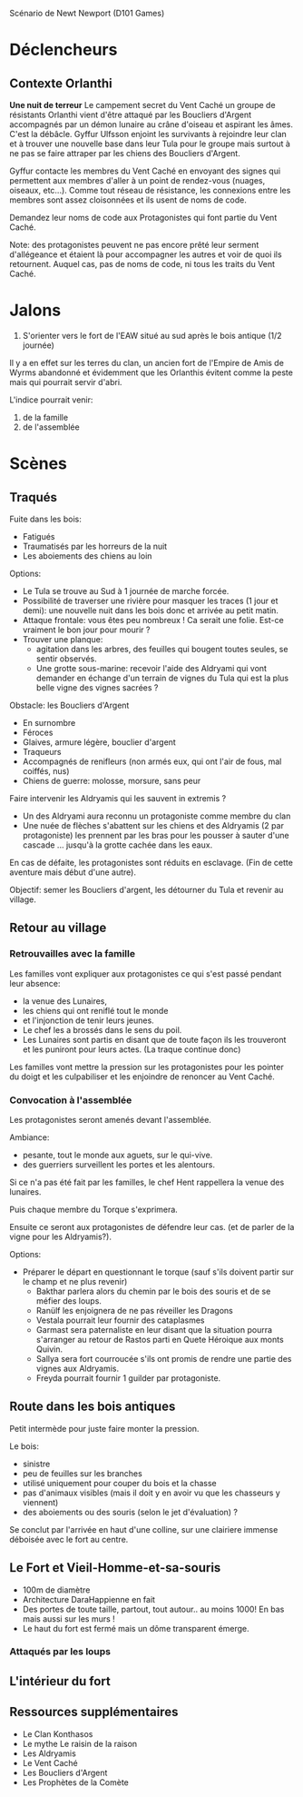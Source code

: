 Scénario de Newt Newport (D101 Games)

# Déclencheurs

## Contexte Orlanthi 

**Une nuit de terreur**
Le campement secret du Vent Caché un groupe de résistants Orlanthi vient d'être attaqué par les Boucliers d'Argent accompagnés par un démon lunaire au crâne d'oiseau et aspirant les âmes. C'est la débâcle. Gyffur Ulfsson enjoint les survivants à rejoindre leur clan et à trouver une nouvelle base dans leur Tula pour le groupe mais surtout à ne pas se faire attraper par les chiens des Boucliers d'Argent. 

Gyffur contacte les membres du Vent Caché en envoyant des signes qui permettent aux membres d'aller à un point de rendez-vous (nuages, oiseaux, etc...). Comme tout réseau de résistance, les connexions entre les membres sont assez cloisonnées et ils usent de noms de code. 

Demandez leur noms de code aux Protagonistes qui font partie du Vent Caché. 

Note: des protagonistes peuvent ne pas encore prêté leur serment d'allégeance et étaient là pour accompagner les autres et voir de quoi ils retournent. Auquel cas, pas de noms de code, ni tous les traits du Vent Caché. 

# Jalons

1. S'orienter vers le fort de l'EAW situé au sud après le bois antique (1/2 journée)

Il y a en effet sur les terres du clan, un ancien fort de l'Empire de Amis de Wyrms abandonné et évidemment que les Orlanthis évitent comme la peste mais qui pourrait servir d'abri. 

L'indice pourrait venir: 
1. de la famille 
2. de l'assemblée 

# Scènes 

## Traqués 

Fuite dans les bois: 
* Fatigués 
* Traumatisés par les horreurs de la nuit 
* Les aboiements des chiens au loin 

Options: 
* Le Tula se trouve au Sud à 1 journée de marche forcée.
* Possibilité de traverser une rivière pour masquer les traces (1 jour et demi): une nouvelle nuit dans les bois donc et arrivée au petit matin.
* Attaque frontale: vous êtes peu nombreux ! Ca serait une folie. Est-ce vraiment le bon jour pour mourir ? 
* Trouver une planque:
    - agitation dans les arbres, des feuilles qui bougent toutes seules, se sentir observés. 
    - Une grotte sous-marine: recevoir l'aide des Aldryami qui vont demander en échange d'un terrain de vignes du Tula qui est la plus belle vigne des vignes sacrées ? 

Obstacle: les Boucliers d'Argent 
* En surnombre 
* Féroces
* Glaives, armure légère, bouclier d'argent 
* Traqueurs
* Accompagnés de renifleurs (non armés eux, qui ont l'air de fous, mal coiffés, nus)  
* Chiens de guerre: molosse, morsure, sans peur 

Faire intervenir les Aldryamis qui les sauvent in extremis ? 
- Un des Aldryami aura reconnu un protagoniste comme membre du clan
- Une nuée de flèches s'abattent sur les chiens et des Aldryamis (2 par protagoniste) les prennent par les bras pour les pousser à sauter d'une cascade ... jusqu'à la grotte cachée dans les eaux.  

En cas de défaite, les protagonistes sont réduits en esclavage. (Fin de cette aventure mais début d'une autre).

Objectif: semer les Boucliers d'argent, les détourner du Tula et revenir au village. 

## Retour au village 

### Retrouvailles avec la famille 

Les familles vont expliquer aux protagonistes ce qui s'est passé pendant leur absence: 
* la venue des Lunaires, 
* les chiens qui ont reniflé tout le monde 
* et l'injonction de tenir leurs jeunes. 
* Le chef les a brossés dans le sens du poil. 
* Les Lunaires sont partis en disant que de toute façon ils les trouveront et les puniront pour leurs actes. (La traque continue donc)

Les familles vont mettre la pression sur les protagonistes pour les pointer du doigt et les culpabiliser et les enjoindre de renoncer au Vent Caché. 

### Convocation à l'assemblée 

Les protagonistes seront amenés devant l'assemblée. 

Ambiance: 
* pesante, tout le monde aux aguets, sur le qui-vive. 
* des guerriers surveillent les portes et les alentours.

Si ce n'a pas été fait par les familles, le chef Hent rappellera la venue des lunaires. 

Puis chaque membre du Torque s'exprimera. 

Ensuite ce seront aux protagonistes de défendre leur cas. (et de parler de la vigne pour les Aldryamis?). 

Options: 
* Préparer le départ en questionnant le torque (sauf s'ils doivent partir sur le champ et ne plus revenir)
    - Bakthar parlera alors du chemin par le bois des souris et de se méfier des loups. 
    - Ranülf les enjoignera de ne pas réveiller les Dragons 
    - Vestala pourrait leur fournir des cataplasmes 
    - Garmast sera paternaliste en leur disant que la situation pourra s'arranger au retour de Rastos parti en Quete Héroique aux monts Quivin.
    - Sallya sera fort courroucée s'ils ont promis de rendre une partie des vignes aux Aldryamis. 
    - Freyda pourrait fournir 1 guilder par protagoniste. 

## Route dans les bois antiques  

Petit intermède pour juste faire monter la pression. 

Le bois: 
* sinistre
* peu de feuilles sur les branches 
* utilisé uniquement pour couper du bois et la chasse 
* pas d'animaux visibles (mais il doit y en avoir vu que les chasseurs y viennent)
* des aboiements ou des souris (selon le jet d'évaluation) ?

Se conclut par l'arrivée en haut d'une colline, sur une clairiere immense déboisée avec le fort au centre. 

## Le Fort et Vieil-Homme-et-sa-souris 

* 100m de diamètre
* Architecture DaraHappienne en fait
* Des portes de toute taille, partout, tout autour.. au moins 1000! En bas mais aussi sur les murs ! 
* Le haut du fort est fermé mais un dôme transparent émerge.


### Attaqués par les loups 

## L'intérieur du fort 


## Ressources supplémentaires 

* Le Clan Konthasos 
* Le mythe Le raisin de la raison 
* Les Aldryamis 
* Le Vent Caché
* Les Boucliers d'Argent
* Les Prophètes de la Comète


